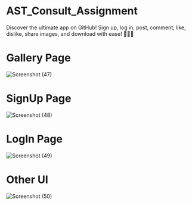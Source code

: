 # AST_Consult_Assignment
Discover the ultimate app on GitHub! Sign up, log in, post, comment, like, dislike, share images, and download with ease! 🚀📸💬
# Gallery Page
![Screenshot (47)](https://github.com/raobaba/AST_Consult_Assignment/assets/99542983/4a108576-e937-4a77-9819-ae31cfb02e47)
# SignUp Page
![Screenshot (48)](https://github.com/raobaba/AST_Consult_Assignment/assets/99542983/6bcd88d4-efb4-4314-9fe4-4952c1adb975)
# LogIn Page
![Screenshot (49)](https://github.com/raobaba/AST_Consult_Assignment/assets/99542983/24eb904e-42f0-40f9-bc81-bb9337bb89f7)
# Other UI
![Screenshot (50)](https://github.com/raobaba/AST_Consult_Assignment/assets/99542983/dcd791c0-3e23-4db4-9957-5afb574b2398)

